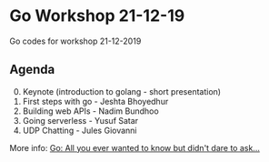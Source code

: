 # Go Workshop 21-12-19
Go codes for workshop 21-12-2019

## Agenda

0. Keynote (introduction to golang - short presentation)
1. First steps with go - Jeshta Bhoyedhur
2. Building web APIs - Nadim Bundhoo
3. Going serverless - Yusuf Satar
4. UDP Chatting - Jules Giovanni

More info: [Go: All you ever wanted to know but didn't dare to ask...](https://www.meetup.com/GDG-Mauritius/events/266919961)

